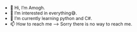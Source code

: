 - 👋 Hi, I’m Amogh.
- 👀 I’m interested in everything😅.
- 🌱 I’m currently learning python and C#. 
- 📫 How to reach me --> Sorry there is no way to reach me.
